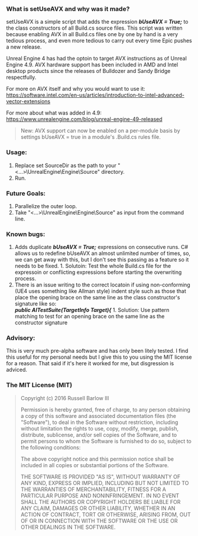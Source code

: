 ### What is setUseAVX and why was it made?
setUseAVX is a simple script that adds the expression **_bUseAVX = True;_** to the class constructors of all Build.cs source files. This script was written because enabling AVX in all Build.cs files one by one by hand is a very tedious process, and even more tedious to carry out every time Epic pushes a new release. 

Unreal Engine 4 has had the optoin to target AVX instructions as of Unreal Engine 4.9. AVX hardware support has been included in AMD and Intel desktop products since the releases of Bulldozer and Sandy Bridge respectfully.

For more on AVX itself and why you would want to use it:<br />
https://software.intel.com/en-us/articles/introduction-to-intel-advanced-vector-extensions

For more about what was added in 4.9:<br />
https://www.unrealengine.com/blog/unreal-engine-49-released
>New: AVX support can now be enabled on a per-module basis by settings bUseAVX = true in a module's .Build.cs rules file.
  

### Usage:
  1. Replace set SourceDir as the path to your "<...>\UnrealEngine\Engine\Source" directory.
  2. Run.

### Future Goals:<br />
  1. Parallelize the outer loop.
  2. Take "<...>\UnrealEngine\Engine\Source" as input from the command line.

### Known bugs:
  1. Adds duplicate **_bUseAVX = True;_** expressions on consecutive runs. C# allows us to redefine bUseAVX an almost unlimited number of times, so, we can get away with this, but I don't see this passing as a feature so it needs to be fixed.
    1. Solutoin: Test the whole Build.cs file for the expressoin or conflicting expressions before starting the overwriting process.
  2. There is an issue writing to the correct locatoin if using non-conforming (UE4 uses something like Allman style) indent style such as those that place the opening brace on the same line as the class constructor's signature like so: <br /> **_public AITestSuite(TargetInfo Target){_**
    1. Solution: Use pattern matching to test for an opening brace on the same line as the constructor signature 

### Advisory:
This is very much pre-alpha software and has only been litely tested. I find this useful for my personal needs but I give this to you using the MIT license for a reason. That said if it's here it worked for me, but disgression is adviced.

### The MIT License (MIT)
>
>Copyright (c) 2016 Russell Barlow III
>
>Permission is hereby granted, free of charge, to any person obtaining a copy
>of this software and associated documentation files (the "Software"), to deal
>in the Software without restriction, including without limitation the rights
>to use, copy, modify, merge, publish, distribute, sublicense, and/or sell
>copies of the Software, and to permit persons to whom the Software is
>furnished to do so, subject to the following conditions:
>
>The above copyright notice and this permission notice shall be included in all
>copies or substantial portions of the Software.
>
>THE SOFTWARE IS PROVIDED "AS IS", WITHOUT WARRANTY OF ANY KIND, EXPRESS OR
>IMPLIED, INCLUDING BUT NOT LIMITED TO THE WARRANTIES OF MERCHANTABILITY,
>FITNESS FOR A PARTICULAR PURPOSE AND NONINFRINGEMENT. IN NO EVENT SHALL THE
>AUTHORS OR COPYRIGHT HOLDERS BE LIABLE FOR ANY CLAIM, DAMAGES OR OTHER
>LIABILITY, WHETHER IN AN ACTION OF CONTRACT, TORT OR OTHERWISE, ARISING FROM,
>OUT OF OR IN CONNECTION WITH THE SOFTWARE OR THE USE OR OTHER DEALINGS IN THE
>SOFTWARE.
